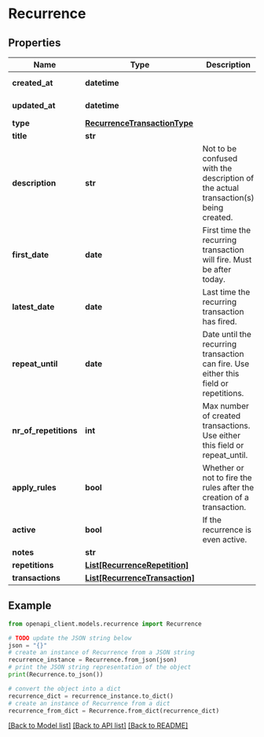 # Recurrence


## Properties

Name | Type | Description | Notes
------------ | ------------- | ------------- | -------------
**created_at** | **datetime** |  | [optional] [readonly] 
**updated_at** | **datetime** |  | [optional] [readonly] 
**type** | [**RecurrenceTransactionType**](RecurrenceTransactionType.md) |  | [optional] 
**title** | **str** |  | [optional] 
**description** | **str** | Not to be confused with the description of the actual transaction(s) being created. | [optional] 
**first_date** | **date** | First time the recurring transaction will fire. Must be after today. | [optional] 
**latest_date** | **date** | Last time the recurring transaction has fired. | [optional] [readonly] 
**repeat_until** | **date** | Date until the recurring transaction can fire. Use either this field or repetitions. | [optional] 
**nr_of_repetitions** | **int** | Max number of created transactions. Use either this field or repeat_until. | [optional] 
**apply_rules** | **bool** | Whether or not to fire the rules after the creation of a transaction. | [optional] 
**active** | **bool** | If the recurrence is even active. | [optional] 
**notes** | **str** |  | [optional] 
**repetitions** | [**List[RecurrenceRepetition]**](RecurrenceRepetition.md) |  | [optional] 
**transactions** | [**List[RecurrenceTransaction]**](RecurrenceTransaction.md) |  | [optional] 

## Example

```python
from openapi_client.models.recurrence import Recurrence

# TODO update the JSON string below
json = "{}"
# create an instance of Recurrence from a JSON string
recurrence_instance = Recurrence.from_json(json)
# print the JSON string representation of the object
print(Recurrence.to_json())

# convert the object into a dict
recurrence_dict = recurrence_instance.to_dict()
# create an instance of Recurrence from a dict
recurrence_from_dict = Recurrence.from_dict(recurrence_dict)
```
[[Back to Model list]](../README.md#documentation-for-models) [[Back to API list]](../README.md#documentation-for-api-endpoints) [[Back to README]](../README.md)


